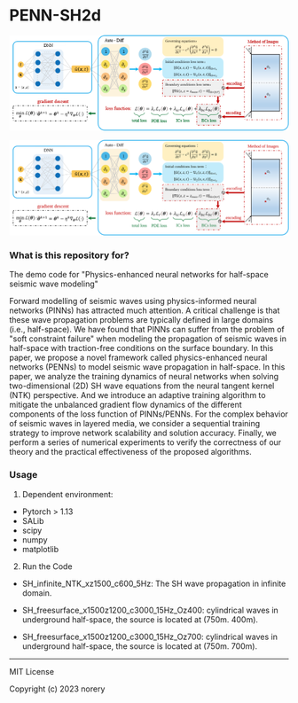 # PENN-SH2d

![image](PENNs_architecture.png)

![image](PENNs_architecture.svg)

### What is this repository for?

The demo code for "Physics-enhanced neural networks for half-space seismic wave modeling"

Forward modelling of seismic waves using physics-informed neural networks (PINNs) has attracted much attention. A critical challenge is that these wave propagation problems are typically defined in large domains (i.e., half-space). We have found that PINNs can suffer from the problem of "soft constraint failure" when modeling the propagation of seismic waves in half-space with traction-free conditions on the surface boundary. In this paper, we propose a novel framework called physics-enhanced neural networks (PENNs) to model seismic wave propagation in half-space. In this paper, we analyze the training dynamics of neural networks when solving two-dimensional (2D) SH wave equations from the neural tangent kernel (NTK) perspective. And we introduce an adaptive training algorithm to mitigate the unbalanced gradient flow dynamics of the different components of the loss function of PINNs/PENNs. For the complex behavior of seismic waves in layered media, we consider a sequential training strategy to improve network scalability and solution accuracy. Finally, we perform a series of numerical experiments to verify the correctness of our theory and the practical effectiveness of the proposed algorithms.


### Usage

1. Dependent environment:

+ Pytorch > 1.13
+ SALib
+ scipy
+ numpy
+ matplotlib

2. Run the Code

+ SH_infinite_NTK_xz1500_c600_5Hz: The SH wave propagation in infinite domain.

+ SH_freesurface_x1500z1200_c3000_15Hz_Oz400: cylindrical waves in underground half-space, the source is located at (750m. 400m).

+ SH_freesurface_x1500z1200_c3000_15Hz_Oz700: cylindrical waves in underground half-space, the source is located at (750m. 700m).


---

MIT License

Copyright (c) 2023 norery
